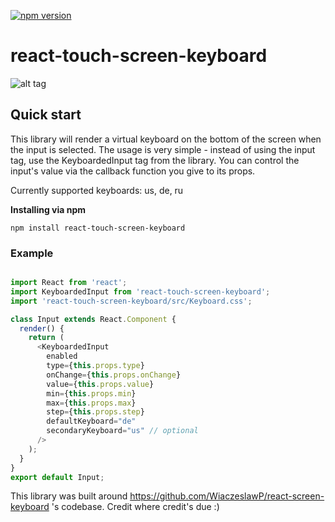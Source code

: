 [![npm version](https://badge.fury.io/js/react-touch-screen-keyboard.svg)](https://badge.fury.io/js/react-touch-screen-keyboard)

# react-touch-screen-keyboard

![alt tag](https://raw.githubusercontent.com/xTrinch/react-touch-screen-keyboard/master/keyboard.png)

## Quick start

This library will render a virtual keyboard on the bottom of the screen when the input is selected. The usage is very simple - instead of using the input tag, use the KeyboardedInput tag from the library. You can control the input's value via the callback function you give to its props.

Currently supported keyboards: us, de, ru

**Installing via npm**

```
npm install react-touch-screen-keyboard
```

### Example

```js

import React from 'react';
import KeyboardedInput from 'react-touch-screen-keyboard';
import 'react-touch-screen-keyboard/src/Keyboard.css';

class Input extends React.Component {
  render() {
    return (
      <KeyboardedInput
        enabled
        type={this.props.type}
        onChange={this.props.onChange}
        value={this.props.value}
        min={this.props.min}
        max={this.props.max}
        step={this.props.step}
        defaultKeyboard="de"
        secondaryKeyboard="us" // optional
      />
    );
  }
}
export default Input;

```


This library was built around https://github.com/WiaczeslawP/react-screen-keyboard 's codebase. Credit where credit's due :)
